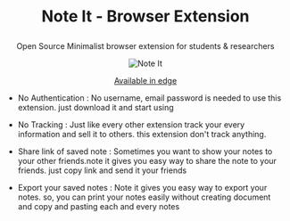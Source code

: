 # <p align="center">Note It -  Browser Extension</p>
<p align="center">Open Source Minimalist browser extension for students & researchers</p>

<p align="center">
  <img src="https://github.com/yashrajb/note-it-browser-extension-website/blob/master/images/main.gif" alt="Note It"/>
</p>

<p align="center">
  <a href="https://microsoftedge.microsoft.com/addons/detail/note-it/dkmedcbiofmfhblmdbgiidmmajlbbakn">Available in edge</a>
</p>

- No Authentication : No username, email password is needed to use this extension. just download it and start using
  
- No Tracking : Just like every other extension track your every information and sell it to others. this extension don't track anything.
 
- Share link of saved note : Sometimes you want to show your notes to your other friends.note it gives you easy way to share the note to your friends. just copy link and send it your friends
  
- Export your saved notes : Note it gives you easy way to export your notes. so, you can print your notes easily without creating document and copy and pasting each and every notes
